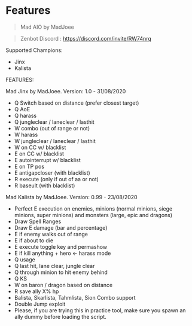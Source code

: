 # Features
 
> Mad AIO by MadJoee

> Zenbot Discord : https://discord.com/invite/RW74nrq

Supported Champions:

* Jinx
* Kalista

FEATURES:

Mad Jinx by MadJoee. Version: 1.0 - 31/08/2020
* Q Switch based on distance (prefer closest target)
* Q AoE
* Q harass
* Q jungleclear / laneclear / lasthit
* W combo (out of range or not)
* W harass
* W jungleclear / laneclear / lasthit
* W on CC w/ blacklist
* E on CC w/ blacklist
* E autointerrupt w/ blacklist
* E on TP pos
* E antigapcloser (with blacklist)
* R execute (only if out of aa or not)
* R baseult (with blacklist)

Mad Kalista by MadJoee. Version: 0.99 - 23/08/2020
* Perfect E execution on enemies, minions (normal minions, siege minions, super minions) and monsters (large, epic and dragons)
* Draw Spell Ranges
* Draw E damage (bar and percentage)
* E if enemy walks out of range
* E if about to die
* E execute toggle key and permashow
* E if kill anything + hero <- harass mode
* Q usage
* Q last hit, lane clear, jungle clear
* Q through minion to hit enemy behind
* Q KS
* W on baron / dragon based on distance
* R save ally X% hp
* Balista, Skarlista, Tahmlista, Sion Combo support
* Double Jump exploit
* Please, if you are trying this in practice tool, make sure you spawn an ally dummy before loading the script.
